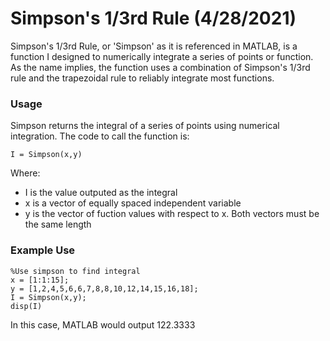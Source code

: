 # Simpson's 1/3rd Rule (4/28/2021)

Simpson's 1/3rd Rule, or 'Simpson' as it is referenced in MATLAB, is a function I designed to numerically integrate a series of points or function. As the name implies, the function uses a combination of Simpson's 1/3rd rule and the trapezoidal rule to reliably integrate most functions.

### Usage
Simpson returns the integral of a series of points using numerical integration.
The code to call the function is:

`
I = Simpson(x,y)
`

Where:
- I is the value outputed as the integral
- x is a vector of equally spaced independent variable
- y is the vector of fuction values with respect to x. Both vectors must be the same length

### Example Use
```
%Use simpson to find integral
x = [1:1:15];
y = [1,2,4,5,6,6,7,8,8,10,12,14,15,16,18];
I = Simpson(x,y);
disp(I)
```
In this case, MATLAB would output 122.3333
